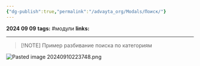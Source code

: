 ```yaml
---
{"dg-publish":true,"permalink":"/advayta_org/Modals/Поиск/"}
---
```


**2024 09 09**
**tags:** #модули 
**links:** 

---

> [!NOTE] Пример разбивание поиска по категориям
> 
![Pasted image 20240910223748.png](/img/user/data/Pasted%20image%2020240910223748.png)


